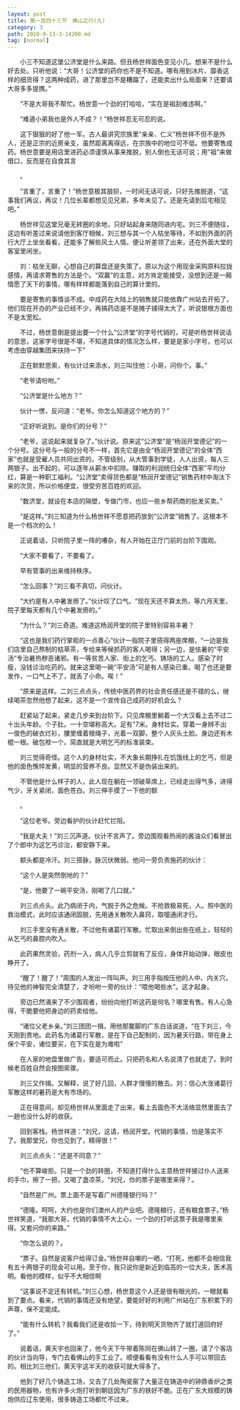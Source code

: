 ```yaml
---
layout: post
title: 第一百四十三节　佛山之行(九)
category: 3
path: 2010-9-13-3-14200.md
tag: [normal]
---
```


　　小三不知道这堡公济堂是什么来路。但丑杨世祥面色变见小几。想来不是什么好去处。只听他说：“大哥！公济堂的药你也不是不知道。哪有用到冰片、靡香这样的细货得？这两种成药，进了那里岂不是糟蹋了，还能卖出什么局面来？还要请大哥多多提携。”

　　“不是大哥我不帮忙。杨世意一个劲的打哈哈，“实在是祖刮难违啊。”

　　“难道小弟我也是外人不成？！”杨世祥忍无可忍的说。

　　这下狠狠的好了他一军。古人最讲究宗族里“亲亲、仁义”杨世祥不但不是外人，还是正宗的近房亲支，虽然距离离得远，在宗族中的地位可不低。他要寄售成药。杨世意要是用店里进药必须谨慎从事来推脱，别人倒也无话可说；用“祖”来做借口，反而是在自食其言

　　。

　　“言重了，言重了！”杨世意极其狼狈，一时间无话可说，只好先推脱道，“这事我们再议，再议！几位长辈都想见见兄弟，多年未见了。还是先请到后宅相见吧。”

　　杨世祥见这堂兄毫无转圈的余地，只好站起身来随同进内宅。刘三不便随往，这边有听差过来说请他到客厅相候，刘三想与其一个人枯坐等待，不如到外面的药行大厅上坐坐看看，还能多了解些风土人情。便让听差领了出来，还在外面大堂的客室里闲坐。

　　刘：枯坐无聊，心想自己的算盘还是失策了。原以为这个用现金采购原料拉拢感情，再请求寄售的方法是个。“双赢”的主意，对方肯定能接受，没想到还是一厢情愿了天下的事情，哪有样样都能落到自己的算计里的。

　　要是寄售的事情谈不成。中成药在大陆上的销售就只能依靠广州站去开拓了，他们现在开办的产业已经不少，再搞药店是不是摊子铺得太大了，听说银根方面也不是太宽松。

　　不过，杨世意倒是提出要一个什么“公济堂”的字号代销的，可是听杨世祥说话的意思，这家字号很是不堪，不知道具体的情况怎么样，要是是家小字号，也可以考虑由穿越集团来扶持一下”

　　正在默默思索，有伙计过来添水，刘三叫住他：小哥，问你个。事。”

　　“老爷请吩咐。”

　　“公济堂是什么地方？”

　　伙计一愣，反问道：“老爷。你怎么知道这个地方的？”

　　“正好听说到。是你们的分号？”

　　“老爷，这说起来就复杂了。”伙计说。原来这“公济堂”是“杨润开堂德记”的一个分号。这分号与一般的分号不一样，首先它是由全“杨润开堂德记”的全体“西家”也就是受雇人员共同出资的，不管级别，从大管事到学徒，人人出资，每人三两银子。出不起的，可以逐年从薪水中扣除。赚取的利润统归全体“西家”平均分红，算是一种职工福利。“公济堂”卖得货色都是“杨润开堂德记”销售药材中淘汰下来的次货，所以价格便宜，很受穷苦百姓的欢迎。

　　“数济堂，就设在本店的隔壁，专做门市，也应一些乡帮药商的批发买卖。”

　　“是这样。”刘三知道为什么杨世祥不愿意把药放到“公济堂”销售了。这根本不是一个档次的么！

　　正说着话，只听院子里一阵的嘈杂，有人开始在正厅门前的台阶下围观。

　　“大家不要看了，不要看了。

　　早有管事的出来维持秩序。

　　“怎么回事？”刘三看不真切，问伙计。

　　“大约是有人中暑发痨了。”伙计叹了口气。“现在天还不算太热，等六月天里，院子里每天都有几个中暑发痨的。”

　　“为什么？”刘三奇道。难道这杨润开堂的院子里特别容易丰暑？

　　“这也是我们药行掌柜的一点善心”伙计一指院子里搭得两座席棚，“一边是我们店里自己熬制的枯草茶，专给来等候抓药的客人喝得；另一边，是怯暑的“平安汤”专治暑热秽恶诸邪。有一等贫苦人家、街上的乞丐、铸场的工人。感染了时瘦，没钱诊治吃药的。就来这里喝一碗“平安汤”可是有人感染已重。喝了也还是要发作，一口气上不了，就丢了小命。唉！”

　　“原来是这样。二刘三点点头，传统中医药界的社会责任感还是不错的么，继续喝茶忽然他想了起来，这不是一个宣传自己成药的好机会么？

　　赶紧站了起来，紧走几步来到台阶下。只见席棚里躺着一个大汉看上去不过二十出头年龄。个子肚。一十空堪称高大。足有"7米。身材壮实。穿着一身辨不出一俊色的破衣烂衫，腰里缠着根绳子，光着一双脚，整个人灰头土脸。身边还有木棍一根。破包袱一个。简直就是大明乞丐的标准装束。

　　刘三觉得奇怪。这个人的身材壮实，不大象长期挣扎在饥饿线上的乞丐，但是他的面色憔悴发黄，明显的营养不良。显然又不是伪装出来的。

　　不管他是什么样子的人，此人现在躺在一领破草席上，已经走出得气多，进得气少，牙关紧闭，面色苍白。刘三伸手摸了一下他的额

　　。

　　“这位老爷。旁边看护的伙计赶忙拦阻。

　　“我是大夫！”刘三沉声道。伙计不言声了。旁边围观看热闹的酱油众们看冒出了个郎中为这乞丐诊治，都安静下来。

　　额头都是冷汗。刘三搭脉，脉沉伏微弱。他问一旁负责施药的伙计：

　　“这个人是突然倒地的？”

　　“是，他要了一碗平安汤，刚喝了几口就，”

　　刘三点点头。此乃病闭于内，气脱于外之危候。不抢救极易死，人。照中医的救治模式，此时应该通闭固脱，先用通关散吹入鼻窍，取嚏通闭才行。

　　刘三手里没有通关散，不过他有诸葛行军散。忙取出来倒出些在纸上，轻轻的从乞丐的鼻腔内吹入。

　　此药果然灵验，药剂一入，病人几乎立剪就有了反应，身体开始动弹，眼皮也睁开了。

　　“醒了！醒了！”周围的人发出一阵叫声。刘三用手指按压他的人中、内关穴，待见他的神智完全清楚了，才吩咐一旁的伙计：“喂他喝些水”。这才起身。

　　旁边已然涌来了不少围观者，纷纷向他打听这药是何名？哪里有售。有人心急得，干脆要他把身边的药卖给他。

　　“诸位父老乡亲。”刘三团团一揖，用他那鳖脚的广东白话说道，“在下刘三，今天刚到贵地。此药名为诸葛行军散，是在下自己配制的，因为暑天行路，带在身上保个平安，诸位要买，在下实在是为难啦”

　　在人家的地盘里做广告，要适可而止。只把药名和人名说清了也就走了。到时候老百姓自然会按图索骤。

　　刘三又作揖。又解释，说了好几回，人群才慢慢的散去。刘：信心大涨诸葛行军散这样的暑药是大有市场的。

　　正在得意间，却见杨世祥从里面走了出来，看上去面色不大活络显然里面去了一趟也没什么好的收获。

　　回到客栈。杨世祥道：“刘兄，这请，杨润开堂。代销的事情，怕是落实不了。我那堂兄，你也见到了，精得很！”

　　刘三点点头：“还是不同意？”

　　“也不算峻拒。只是一个劲的转圈，不知道打得什么主意杨世祥接过仆人送来的手巾，擦了一把，又喝了盏凉茶，“刘兄，你的票子是哪里来得？。

　　“自然是广州。票上面不是写着广州德隆银行吗？”

　　“德隆。呵呵，大约也是你们澳州人的产业吧。德隆粮行，还有粮食票子。”杨世祥笑道，“我那大哥，代销的事情不大上心，一个劲的打听这票子我是哪里来得。又套问你的来路。”

　　“你怎么说的？。

　　“票子。自然是说客户给得订金。”杨世祥自嘲的一晒，“打死，他都不会相信我有五十两银子的现金可以用。至于你，我只说你是新近到临高的一位大夫，医术高明。看他的模样，似乎不大相信啊

　　“这事说不定还有转机。”刘三心想，杨世意这个人还是很有眼光的，一眼就看到了要点。看来，代销的事情还没有绝望，要能好好的利用广州站在广东积累下的声尊，保不定能成。

　　“能有什么转机？我看我们还是收拾一下，待到明天货物齐了就打道回府好了。”

　　说着话，黄天宇也回来了，他今天下午带着陈同在佛山转了一圈，请了个客店的伙计当向导，专门去看佛山的手工业了。顺便看看有没有什么人手可以带回去的。相比刘三他们，黄天宇这半天的收获可就大得多了。

　　他到了好几个铸造工场，又去了几处陶瓷窑了大量正在铸造中的钟鼎香炉之类的民用器物，也有许多火炮打听到朝廷因为广东的铁好不脆。正在广东大规模的铸炮供应辽东使用，很多铸造工场都忙不过来。